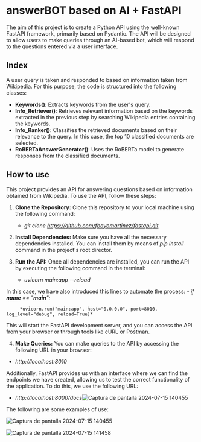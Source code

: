 # answerBOT based on AI + FastAPI 
The aim of this project is to create a Python API using the well-known FastAPI framework, primarily based on Pydantic. The API will be designed to allow users to make queries through an AI-based bot, which will respond to the questions entered via a user interface.


## Index
A user query is taken and responded to based on information taken from Wikipedia. For this purpose, the code is structured into the following classes:

- **Keywords()**: Extracts keywords from the user's query.
- **Info_Retriever()**: Retrieves relevant information based on the keywords extracted in the previous step by searching Wikipedia entries containing the keywords.
- **Info_Ranker()**: Classifies the retrieved documents based on their relevance to the query. In this case, the top 10 classified documents are selected.
- **RoBERTaAnswerGenerator()**: Uses the RoBERTa model to generate responses from the classified documents.


## How to use
This project provides an API for answering questions based on information obtained from Wikipedia. To use the API, follow these steps:

1. **Clone the Repository:**
   Clone this repository to your local machine using the following command:
    - *git clone https://github.com/fbayomartinez/fastapi.git*

2. **Install Dependencies:**
Make sure you have all the necessary dependencies installed. You can install them by means of *pip install* command in the project's root director.

3. **Run the API:**
Once all dependencies are installed, you can run the API by executing the following command in the terminal:
    - *uvicorn main:app --reload*

In this case, we have also introduced this lines to automate the process:
    - *if __name__ == "__main__":*

         *uvicorn.run("main:app", host="0.0.0.0", port=8010, log_level="debug", reload=True)*

This will start the FastAPI development server, and you can access the API from your browser or through tools like cURL or Postman.

4. **Make Queries:**
You can make queries to the API by accessing the following URL in your browser:
- *http://localhost:8010*

Additionally, FastAPI provides us with an interface where we can find the endpoints we have created, allowing us to test the correct functionality of the application. To do this, we use the following URL:
- *http://localhost:8000/docs*![Captura de pantalla 2024-07-15 140455](https://github.com/user-attachments/assets/4407085e-cacf-4fdf-980e-330514d8c689)


The following are some examples of use:


![Captura de pantalla 2024-07-15 140455](https://github.com/user-attachments/assets/3a24a43f-979f-437f-b778-6cb48f38e0a1)


![Captura de pantalla 2024-07-15 141458](https://github.com/user-attachments/assets/628bdc52-6b19-4408-b654-18937e944a4f)


